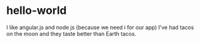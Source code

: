 # hello-world


I like angular.js and node js (because we need i for our app)
I've had tacos on the moon and they taste better than Earth tacos.
